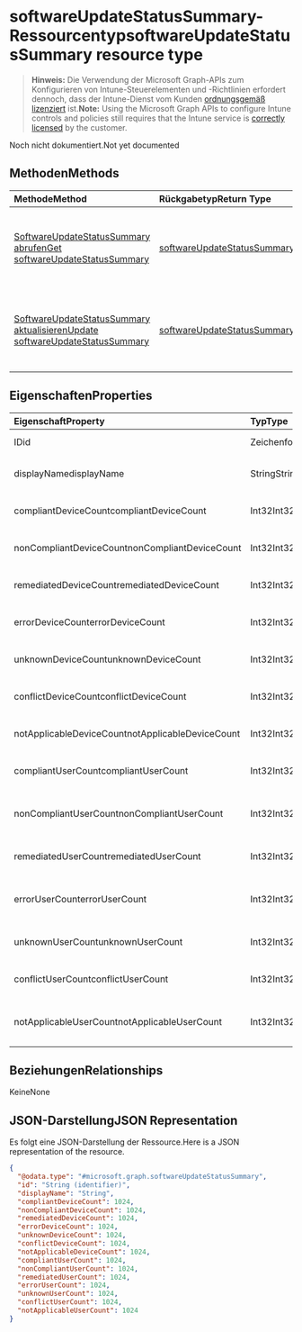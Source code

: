 # <a name="softwareupdatestatussummary-resource-type"></a><span data-ttu-id="97fff-101">softwareUpdateStatusSummary-Ressourcentyp</span><span class="sxs-lookup"><span data-stu-id="97fff-101">softwareUpdateStatusSummary resource type</span></span>

> <span data-ttu-id="97fff-102">**Hinweis:** Die Verwendung der Microsoft Graph-APIs zum Konfigurieren von Intune-Steuerelementen und -Richtlinien erfordert dennoch, dass der Intune-Dienst vom Kunden [ordnungsgemäß lizenziert](https://go.microsoft.com/fwlink/?linkid=839381) ist.</span><span class="sxs-lookup"><span data-stu-id="97fff-102">**Note:** Using the Microsoft Graph APIs to configure Intune controls and policies still requires that the Intune service is [correctly licensed](https://go.microsoft.com/fwlink/?linkid=839381) by the customer.</span></span>

<span data-ttu-id="97fff-103">Noch nicht dokumentiert.</span><span class="sxs-lookup"><span data-stu-id="97fff-103">Not yet documented</span></span>
## <a name="methods"></a><span data-ttu-id="97fff-104">Methoden</span><span class="sxs-lookup"><span data-stu-id="97fff-104">Methods</span></span>
|<span data-ttu-id="97fff-105">Methode</span><span class="sxs-lookup"><span data-stu-id="97fff-105">Method</span></span>|<span data-ttu-id="97fff-106">Rückgabetyp</span><span class="sxs-lookup"><span data-stu-id="97fff-106">Return Type</span></span>|<span data-ttu-id="97fff-107">Beschreibung</span><span class="sxs-lookup"><span data-stu-id="97fff-107">Description</span></span>|
|:---|:---|:---|
|[<span data-ttu-id="97fff-108">SoftwareUpdateStatusSummary abrufen</span><span class="sxs-lookup"><span data-stu-id="97fff-108">Get softwareUpdateStatusSummary</span></span>](../api/intune_deviceconfig_softwareupdatestatussummary_get.md)|[<span data-ttu-id="97fff-109">softwareUpdateStatusSummary</span><span class="sxs-lookup"><span data-stu-id="97fff-109">softwareUpdateStatusSummary</span></span>](../resources/intune_deviceconfig_softwareupdatestatussummary.md)|<span data-ttu-id="97fff-110">Lesen von Beziehungen und Eigenschaften des [softwareUpdateStatusSummary](../resources/intune_deviceconfig_softwareupdatestatussummary.md)-Objekts.</span><span class="sxs-lookup"><span data-stu-id="97fff-110">Read properties and relationships of the [softwareUpdateStatusSummary](../resources/intune_deviceconfig_softwareupdatestatussummary.md) object.</span></span>|
|[<span data-ttu-id="97fff-111">SoftwareUpdateStatusSummary aktualisieren</span><span class="sxs-lookup"><span data-stu-id="97fff-111">Update softwareUpdateStatusSummary</span></span>](../api/intune_deviceconfig_softwareupdatestatussummary_update.md)|[<span data-ttu-id="97fff-112">softwareUpdateStatusSummary</span><span class="sxs-lookup"><span data-stu-id="97fff-112">softwareUpdateStatusSummary</span></span>](../resources/intune_deviceconfig_softwareupdatestatussummary.md)|<span data-ttu-id="97fff-113">Aktualisieren der Eigenschaften eines [softwareUpdateStatusSummary](../resources/intune_deviceconfig_softwareupdatestatussummary.md)-Objekts.</span><span class="sxs-lookup"><span data-stu-id="97fff-113">Update the properties of a [softwareUpdateStatusSummary](../resources/intune_deviceconfig_softwareupdatestatussummary.md) object.</span></span>|

## <a name="properties"></a><span data-ttu-id="97fff-114">Eigenschaften</span><span class="sxs-lookup"><span data-stu-id="97fff-114">Properties</span></span>
|<span data-ttu-id="97fff-115">Eigenschaft</span><span class="sxs-lookup"><span data-stu-id="97fff-115">Property</span></span>|<span data-ttu-id="97fff-116">Typ</span><span class="sxs-lookup"><span data-stu-id="97fff-116">Type</span></span>|<span data-ttu-id="97fff-117">Beschreibung</span><span class="sxs-lookup"><span data-stu-id="97fff-117">Description</span></span>|
|:---|:---|:---|
|<span data-ttu-id="97fff-118">ID</span><span class="sxs-lookup"><span data-stu-id="97fff-118">id</span></span>|<span data-ttu-id="97fff-119">Zeichenfolge</span><span class="sxs-lookup"><span data-stu-id="97fff-119">String</span></span>|<span data-ttu-id="97fff-120">Schlüssel der Entität</span><span class="sxs-lookup"><span data-stu-id="97fff-120">Key of the entity.</span></span>|
|<span data-ttu-id="97fff-121">displayName</span><span class="sxs-lookup"><span data-stu-id="97fff-121">displayName</span></span>|<span data-ttu-id="97fff-122">String</span><span class="sxs-lookup"><span data-stu-id="97fff-122">String</span></span>|<span data-ttu-id="97fff-123">Der Name der Richtlinie</span><span class="sxs-lookup"><span data-stu-id="97fff-123">The name of the policy.</span></span>|
|<span data-ttu-id="97fff-124">compliantDeviceCount</span><span class="sxs-lookup"><span data-stu-id="97fff-124">compliantDeviceCount</span></span>|<span data-ttu-id="97fff-125">Int32</span><span class="sxs-lookup"><span data-stu-id="97fff-125">Int32</span></span>|<span data-ttu-id="97fff-126">Anzahl der konformen Geräte</span><span class="sxs-lookup"><span data-stu-id="97fff-126">Number of compliant devices.</span></span>|
|<span data-ttu-id="97fff-127">nonCompliantDeviceCount</span><span class="sxs-lookup"><span data-stu-id="97fff-127">nonCompliantDeviceCount</span></span>|<span data-ttu-id="97fff-128">Int32</span><span class="sxs-lookup"><span data-stu-id="97fff-128">Int32</span></span>|<span data-ttu-id="97fff-129">Anzahl der nicht konformen Geräte</span><span class="sxs-lookup"><span data-stu-id="97fff-129">Number of non compliant devices.</span></span>|
|<span data-ttu-id="97fff-130">remediatedDeviceCount</span><span class="sxs-lookup"><span data-stu-id="97fff-130">remediatedDeviceCount</span></span>|<span data-ttu-id="97fff-131">Int32</span><span class="sxs-lookup"><span data-stu-id="97fff-131">Int32</span></span>|<span data-ttu-id="97fff-132">Anzahl korrigierter Geräte</span><span class="sxs-lookup"><span data-stu-id="97fff-132">Number of remediated devices.</span></span>|
|<span data-ttu-id="97fff-133">errorDeviceCount</span><span class="sxs-lookup"><span data-stu-id="97fff-133">errorDeviceCount</span></span>|<span data-ttu-id="97fff-134">Int32</span><span class="sxs-lookup"><span data-stu-id="97fff-134">Int32</span></span>|<span data-ttu-id="97fff-135">Anzahl der Geräte mit Fehler</span><span class="sxs-lookup"><span data-stu-id="97fff-135">Number of devices had error.</span></span>|
|<span data-ttu-id="97fff-136">unknownDeviceCount</span><span class="sxs-lookup"><span data-stu-id="97fff-136">unknownDeviceCount</span></span>|<span data-ttu-id="97fff-137">Int32</span><span class="sxs-lookup"><span data-stu-id="97fff-137">Int32</span></span>|<span data-ttu-id="97fff-138">Anzahl unbekannter Geräte</span><span class="sxs-lookup"><span data-stu-id="97fff-138">Number of unknown devices.</span></span>|
|<span data-ttu-id="97fff-139">conflictDeviceCount</span><span class="sxs-lookup"><span data-stu-id="97fff-139">conflictDeviceCount</span></span>|<span data-ttu-id="97fff-140">Int32</span><span class="sxs-lookup"><span data-stu-id="97fff-140">Int32</span></span>|<span data-ttu-id="97fff-141">Anzahl der Geräte mit Konflikten</span><span class="sxs-lookup"><span data-stu-id="97fff-141">Number of conflict devices.</span></span>|
|<span data-ttu-id="97fff-142">notApplicableDeviceCount</span><span class="sxs-lookup"><span data-stu-id="97fff-142">notApplicableDeviceCount</span></span>|<span data-ttu-id="97fff-143">Int32</span><span class="sxs-lookup"><span data-stu-id="97fff-143">Int32</span></span>|<span data-ttu-id="97fff-144">Anzahl nicht anwendbarer Geräte</span><span class="sxs-lookup"><span data-stu-id="97fff-144">Number of not applicable devices.</span></span>|
|<span data-ttu-id="97fff-145">compliantUserCount</span><span class="sxs-lookup"><span data-stu-id="97fff-145">compliantUserCount</span></span>|<span data-ttu-id="97fff-146">Int32</span><span class="sxs-lookup"><span data-stu-id="97fff-146">Int32</span></span>|<span data-ttu-id="97fff-147">Anzahl der kompatiblen Benutzer</span><span class="sxs-lookup"><span data-stu-id="97fff-147">Number of compliant users.</span></span>|
|<span data-ttu-id="97fff-148">nonCompliantUserCount</span><span class="sxs-lookup"><span data-stu-id="97fff-148">nonCompliantUserCount</span></span>|<span data-ttu-id="97fff-149">Int32</span><span class="sxs-lookup"><span data-stu-id="97fff-149">Int32</span></span>|<span data-ttu-id="97fff-150">Anzahl der nicht kompatiblen Benutzer</span><span class="sxs-lookup"><span data-stu-id="97fff-150">Number of non compliant users.</span></span>|
|<span data-ttu-id="97fff-151">remediatedUserCount</span><span class="sxs-lookup"><span data-stu-id="97fff-151">remediatedUserCount</span></span>|<span data-ttu-id="97fff-152">Int32</span><span class="sxs-lookup"><span data-stu-id="97fff-152">Int32</span></span>|<span data-ttu-id="97fff-153">Anzahl der korrigierten Benutzer</span><span class="sxs-lookup"><span data-stu-id="97fff-153">Number of remediated users.</span></span>|
|<span data-ttu-id="97fff-154">errorUserCount</span><span class="sxs-lookup"><span data-stu-id="97fff-154">errorUserCount</span></span>|<span data-ttu-id="97fff-155">Int32</span><span class="sxs-lookup"><span data-stu-id="97fff-155">Int32</span></span>|<span data-ttu-id="97fff-156">Anzahl der Benutzer, bei denen ein Fehler aufgetreten ist.</span><span class="sxs-lookup"><span data-stu-id="97fff-156">Number of users had error.</span></span>|
|<span data-ttu-id="97fff-157">unknownUserCount</span><span class="sxs-lookup"><span data-stu-id="97fff-157">unknownUserCount</span></span>|<span data-ttu-id="97fff-158">Int32</span><span class="sxs-lookup"><span data-stu-id="97fff-158">Int32</span></span>|<span data-ttu-id="97fff-159">Anzahl der unbekannten Benutzer</span><span class="sxs-lookup"><span data-stu-id="97fff-159">Number of unknown users.</span></span>|
|<span data-ttu-id="97fff-160">conflictUserCount</span><span class="sxs-lookup"><span data-stu-id="97fff-160">conflictUserCount</span></span>|<span data-ttu-id="97fff-161">Int32</span><span class="sxs-lookup"><span data-stu-id="97fff-161">Int32</span></span>|<span data-ttu-id="97fff-162">Anzahl der Benutzer mit Konflikt</span><span class="sxs-lookup"><span data-stu-id="97fff-162">Number of conflict users.</span></span>|
|<span data-ttu-id="97fff-163">notApplicableUserCount</span><span class="sxs-lookup"><span data-stu-id="97fff-163">notApplicableUserCount</span></span>|<span data-ttu-id="97fff-164">Int32</span><span class="sxs-lookup"><span data-stu-id="97fff-164">Int32</span></span>|<span data-ttu-id="97fff-165">Anzahl der nicht anwendbaren Benutzer.</span><span class="sxs-lookup"><span data-stu-id="97fff-165">Number of not applicable users.</span></span>|

## <a name="relationships"></a><span data-ttu-id="97fff-166">Beziehungen</span><span class="sxs-lookup"><span data-stu-id="97fff-166">Relationships</span></span>
<span data-ttu-id="97fff-167">Keine</span><span class="sxs-lookup"><span data-stu-id="97fff-167">None</span></span>
## <a name="json-representation"></a><span data-ttu-id="97fff-168">JSON-Darstellung</span><span class="sxs-lookup"><span data-stu-id="97fff-168">JSON Representation</span></span>
<span data-ttu-id="97fff-169">Es folgt eine JSON-Darstellung der Ressource.</span><span class="sxs-lookup"><span data-stu-id="97fff-169">Here is a JSON representation of the resource.</span></span>
<!--{
  "blockType": "resource",
  "baseType": "microsoft.graph.entity",
  "keyProperty": "id",
  "@odata.type": "microsoft.graph.softwareUpdateStatusSummary"
}-->
``` json
{
  "@odata.type": "#microsoft.graph.softwareUpdateStatusSummary",
  "id": "String (identifier)",
  "displayName": "String",
  "compliantDeviceCount": 1024,
  "nonCompliantDeviceCount": 1024,
  "remediatedDeviceCount": 1024,
  "errorDeviceCount": 1024,
  "unknownDeviceCount": 1024,
  "conflictDeviceCount": 1024,
  "notApplicableDeviceCount": 1024,
  "compliantUserCount": 1024,
  "nonCompliantUserCount": 1024,
  "remediatedUserCount": 1024,
  "errorUserCount": 1024,
  "unknownUserCount": 1024,
  "conflictUserCount": 1024,
  "notApplicableUserCount": 1024
}
```









